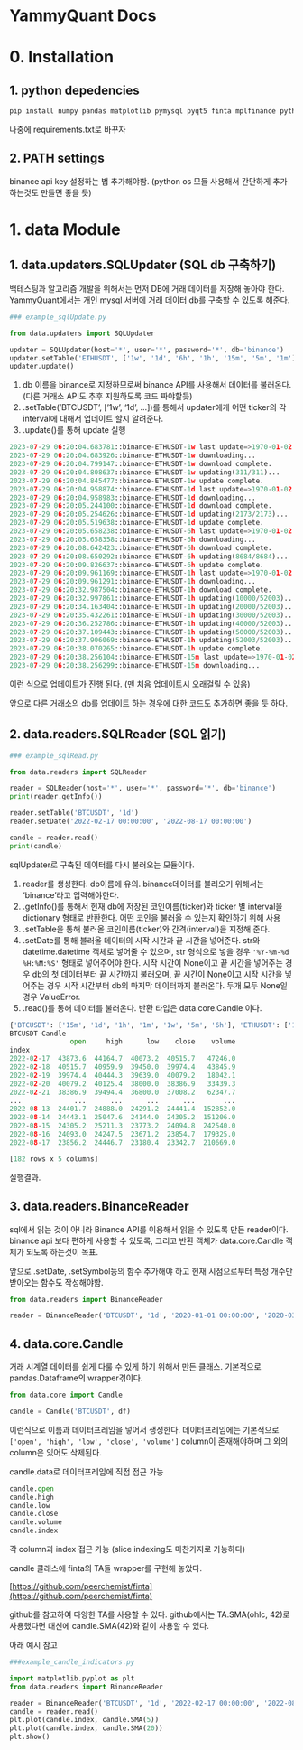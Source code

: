 # YammyQuant Docs

# 0. Installation

## 1. python depedencies

```python
pip install numpy pandas matplotlib pymysql pyqt5 finta mplfinance python-binance
```

나중에 requirements.txt로 바꾸자

## 2. PATH settings

binance api key 설정하는 법 추가해야함. (python os 모듈 사용해서 간단하게 추가하는것도 만들면 좋을 듯)

# 1. data Module

## 1. data.updaters.SQLUpdater (SQL db 구축하기)

 백테스팅과 알고리즘 개발을 위해서는 먼저 DB에 거래 데이터를 저장해 놓아야 한다. YammyQuant에서는 개인 mysql 서버에 거래 데이터 db를 구축할 수 있도록 해준다.

```python
### example_sqlUpdate.py

from data.updaters import SQLUpdater

updater = SQLUpdater(host='*', user='*', password='*', db='binance')
updater.setTable('ETHUSDT', ['1w', '1d', '6h', '1h', '15m', '5m', '1m'])
updater.update()
```

1. db 이름을 binance로 지정하므로써 binance API를 사용해서 데이터를 불러온다. (다른 거래소 API도 추후 지원하도록 코드 짜야할듯)
2. .setTable(’BTCUSDT’, [’1w’, ‘1d’, …])를 통해서 updater에게 어떤 ticker의 각 interval에 대해서 업데이트 할지 알려준다.
3. .update()를 통해 update 실행

```python
2023-07-29 06:20:04.683781::binance-ETHUSDT-1w last update=>1970-01-02 10:17:36.
2023-07-29 06:20:04.683926::binance-ETHUSDT-1w downloading...
2023-07-29 06:20:04.799147::binance-ETHUSDT-1w download complete.
2023-07-29 06:20:04.808637::binance-ETHUSDT-1w updating(311/311)...
2023-07-29 06:20:04.845477::binance-ETHUSDT-1w update complete.
2023-07-29 06:20:04.958874::binance-ETHUSDT-1d last update=>1970-01-02 10:17:36.
2023-07-29 06:20:04.958983::binance-ETHUSDT-1d downloading...
2023-07-29 06:20:05.244100::binance-ETHUSDT-1d download complete.
2023-07-29 06:20:05.254626::binance-ETHUSDT-1d updating(2173/2173)...
2023-07-29 06:20:05.519638::binance-ETHUSDT-1d update complete.
2023-07-29 06:20:05.658238::binance-ETHUSDT-6h last update=>1970-01-02 10:17:36.
2023-07-29 06:20:05.658358::binance-ETHUSDT-6h downloading...
2023-07-29 06:20:08.642423::binance-ETHUSDT-6h download complete.
2023-07-29 06:20:08.650292::binance-ETHUSDT-6h updating(8684/8684)...
2023-07-29 06:20:09.826637::binance-ETHUSDT-6h update complete.
2023-07-29 06:20:09.961169::binance-ETHUSDT-1h last update=>1970-01-02 10:17:36.
2023-07-29 06:20:09.961291::binance-ETHUSDT-1h downloading...
2023-07-29 06:20:32.987504::binance-ETHUSDT-1h download complete.
2023-07-29 06:20:32.997861::binance-ETHUSDT-1h updating(10000/52003)...
2023-07-29 06:20:34.163404::binance-ETHUSDT-1h updating(20000/52003)...
2023-07-29 06:20:35.432261::binance-ETHUSDT-1h updating(30000/52003)...
2023-07-29 06:20:36.252786::binance-ETHUSDT-1h updating(40000/52003)...
2023-07-29 06:20:37.109443::binance-ETHUSDT-1h updating(50000/52003)...
2023-07-29 06:20:37.906069::binance-ETHUSDT-1h updating(52003/52003)...
2023-07-29 06:20:38.070265::binance-ETHUSDT-1h update complete.
2023-07-29 06:20:38.256104::binance-ETHUSDT-15m last update=>1970-01-02 10:17:36.
2023-07-29 06:20:38.256299::binance-ETHUSDT-15m downloading...
```

이런 식으로 업데이트가 진행 된다. (맨 처음 업데이트시 오래걸릴 수 있음)

앞으로 다른 거래소의 db를 업데이트 하는 경우에 대한 코드도 추가하면 좋을 듯 하다.

## 2. data.readers.SQLReader (SQL 읽기)

```python
### example_sqlRead.py

from data.readers import SQLReader

reader = SQLReader(host='*', user='*', password='*', db='binance')
print(reader.getInfo())

reader.setTable('BTCUSDT', '1d')
reader.setDate('2022-02-17 00:00:00', '2022-08-17 00:00:00')

candle = reader.read()
print(candle)
```

sqlUpdater로 구축된 데이터를 다시 불러오는 모듈이다.

1. reader를 생성한다. db이름에 유의. binance데이터를 불러오기 위해서는 ‘binance’라고 입력해야한다.
2. .getInfo()를 통해서 현재 db에 저장된 코인이름(ticker)와 ticker 별 interval을 dictionary 형태로 반환한다. 어떤 코인을 불러올 수 있는지 확인하기 위해 사용
3. .setTable을 통해 불러올 코인이름(ticker)와 간격(interval)을 지정해 준다.
4. .setDate를 통해 불러올 데이터의 시작 시간과 끝 시간을 넣어준다. str와 datetime.datetime 객체로 넣어줄 수 있으며, str 형식으로 넣을 경우 `'%Y-%m-%d %H:%M:%S'` 형태로 넣어주어야 한다.
시작 시간이 None이고 끝 시간을 넣어주는 경우 db의 첫 데이터부터 끝 시간까지 불러오며, 끝 시간이 None이고 시작 시간을 넣어주는 경우 시작 시간부터 db의 마지막 데이터까지 불러온다. 두개 모두 None일 경우 ValueError.
5. .read()를 통해 데이터를 불러온다. 반환 타입은 data.core.Candle 이다.

```python
{'BTCUSDT': ['15m', '1d', '1h', '1m', '1w', '5m', '6h'], 'ETHUSDT': ['15m', '1d', '1h', '1m', '1w', '5m', '6h'], 'XRPUSDT': ['15m', '1d', '1h', '1m', '1w', '5m', '6h']}
BTCUSDT-Candle
               open     high      low    close    volume
index                                                   
2022-02-17  43873.6  44164.7  40073.2  40515.7   47246.0
2022-02-18  40515.7  40959.9  39450.0  39974.4   43845.9
2022-02-19  39974.4  40444.3  39639.0  40079.2   18042.1
2022-02-20  40079.2  40125.4  38000.0  38386.9   33439.3
2022-02-21  38386.9  39494.4  36800.0  37008.2   62347.7
...             ...      ...      ...      ...       ...
2022-08-13  24401.7  24888.0  24291.2  24441.4  152852.0
2022-08-14  24443.1  25047.6  24144.0  24305.2  151206.0
2022-08-15  24305.2  25211.3  23773.2  24094.8  242540.0
2022-08-16  24093.0  24247.5  23671.2  23854.7  179325.0
2022-08-17  23856.2  24446.7  23180.4  23342.7  210669.0

[182 rows x 5 columns]
```

실행결과.

## 3. data.readers.BinanceReader

sql에서 읽는 것이 아니라 Binance API를 이용해서 읽을 수 있도록 만든 reader이다. binance api 보다 편하게 사용할 수 있도록, 그리고 반환 객체가 data.core.Candle 객체가 되도록 하는것이 목표.

앞으로 .setDate, .setSymbol등의 함수 추가해야 하고 현재 시점으로부터 특정 개수만 받아오는 함수도 작성해야함.

 

```python
from data.readers import BinanceReader

reader = BinanceReader('BTCUSDT', '1d', '2020-01-01 00:00:00', '2020-03-01 00:00:00')

```

## 4. data.core.Candle

거래 시계열 데이터를 쉽게 다룰 수 있게 하기 위해서 만든 클래스. 기본적으로 pandas.Dataframe의 wrapper겪이다.

```python
from data.core import Candle

candle = Candle('BTCUSDT', df)
```

이런식으로 이름과 데이터프레임을 넣어서 생성한다. 데이터프레임에는 기본적으로 `['open', 'high', 'low', 'close', 'volume']` column이 존재해야하며 그 외의 column은 있어도 삭제된다.

candle.data로 데이터프레임에 직접 접근 가능

```python
candle.open
candle.high
candle.low
candle.close
candle.volume
candle.index
```

각 column과 index 접근 가능 (slice indexing도 마찬가지로 가능하다)

candle 클래스에 finta의 TA들 wrapper를 구현해 놓았다.

[https://github.com/peerchemist/finta](https://github.com/peerchemist/finta)

github를 참고하여 다양한 TA를 사용할 수 있다. github에서는 TA.SMA(ohlc, 42)로 사용했다면 대신에 candle.SMA(42)와 같이 사용할 수 있다.

아래 예시 참고

```python
###example_candle_indicators.py

import matplotlib.pyplot as plt
from data.readers import BinanceReader

reader = BinanceReader('BTCUSDT', '1d', '2022-02-17 00:00:00', '2022-08-17 00:00:00')
candle = reader.read()
plt.plot(candle.index, candle.SMA(5))
plt.plot(candle.index, candle.SMA(20))
plt.show()
```
